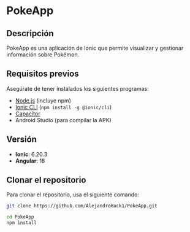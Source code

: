 # PokeApp

## Descripción
PokeApp es una aplicación de Ionic que permite visualizar y gestionar información sobre Pokémon.

## Requisitos previos

Asegúrate de tener instalados los siguientes programas:

- [Node.js](https://nodejs.org/) (incluye npm)
- [Ionic CLI](https://ionicframework.com/docs/cli) (`npm install -g @ionic/cli`)
- [Capacitor](https://capacitorjs.com/docs/getting-started)
- Android Studio (para compilar la APK)

## Versión

- **Ionic**: 6.20.3
- **Angular**: 18
  
## Clonar el repositorio

Para clonar el repositorio, usa el siguiente comando:

```bash
git clone https://github.com/AlejandroHack1/PokeApp.git

cd PokeApp
npm install
